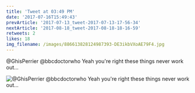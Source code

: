 ```yaml
---
title: 'Tweet at 03:49 PM'
date: '2017-07-16T15:49:43'
prevArticle: '2017-07-13_tweet-2017-07-13-17-56-34'
nextArticle: '2017-08-18_tweet-2017-08-18-18-16-59'
retweets: 2
likes: 18
img_filename: /images/886613828124987393-DE3ikbVXoAE79F4.jpg
---
```

@GhisPerrier @bbcdoctorwho Yeah you're right these things never work out...

![@GhisPerrier @bbcdoctorwho Yeah you're right these things never work out...](/images/886613828124987393-DE3ikbVXoAE79F4.jpg "@GhisPerrier @bbcdoctorwho Yeah you're right these things never work out...")